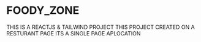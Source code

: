 # FOODY_ZONE
THIS IS A REACTJS & TAILWIND PROJECT
THIS PROJECT CREATED ON A RESTURANT PAGE 
ITS A SINGLE PAGE APLOCATION
